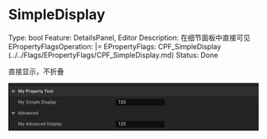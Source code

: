 # SimpleDisplay

Type: bool
Feature: DetailsPanel, Editor
Description: 在细节面板中直接可见
EPropertyFlagsOperation: |=
EPropertyFlags: CPF_SimpleDisplay (../../Flags/EPropertyFlags/CPF_SimpleDisplay.md)
Status: Done

直接显示，不折叠

![Untitled](SimpleDisplay/Untitled.png)